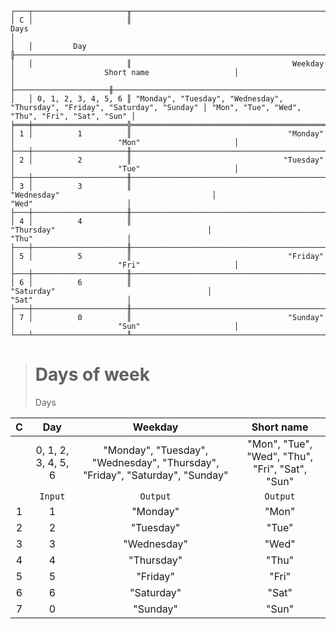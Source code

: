 ```text
┌───┬─────────────────────╥────────────────────────────────────────────────────────────────────────────────────────────────────────────────────────────────┐
│ C │                     ║                                                         Days                                                                   │
│   │         Day         ╟──────────────────────────────────────────────────────────────────────────────┬─────────────────────────────────────────────────┤
│   │                     ║                                    Weekday                                   │                    Short name                   │
│   ├─────────────────────╫──────────────────────────────────────────────────────────────────────────────┼─────────────────────────────────────────────────┤
│   │ 0, 1, 2, 3, 4, 5, 6 ║ "Monday", "Tuesday", "Wednesday", "Thursday", "Friday", "Saturday", "Sunday" │ "Mon", "Tue", "Wed", "Thu", "Fri", "Sat", "Sun" │
╞═══╪═════════════════════╬══════════════════════════════════════════════════════════════════════════════╪═════════════════════════════════════════════════╡
│ 1 │          1          ║                                   "Monday"                                   │                       "Mon"                     │
├───┼─────────────────────╫──────────────────────────────────────────────────────────────────────────────┼─────────────────────────────────────────────────┤
│ 2 │          2          ║                                  "Tuesday"                                   │                       "Tue"                     │
├───┼─────────────────────╫──────────────────────────────────────────────────────────────────────────────┼─────────────────────────────────────────────────┤
│ 3 │          3          ║                                 "Wednesday"                                  │                       "Wed"                     │
├───┼─────────────────────╫──────────────────────────────────────────────────────────────────────────────┼─────────────────────────────────────────────────┤
│ 4 │          4          ║                                  "Thursday"                                  │                       "Thu"                     │
├───┼─────────────────────╫──────────────────────────────────────────────────────────────────────────────┼─────────────────────────────────────────────────┤
│ 5 │          5          ║                                   "Friday"                                   │                       "Fri"                     │
├───┼─────────────────────╫──────────────────────────────────────────────────────────────────────────────┼─────────────────────────────────────────────────┤
│ 6 │          6          ║                                  "Saturday"                                  │                       "Sat"                     │
├───┼─────────────────────╫──────────────────────────────────────────────────────────────────────────────┼─────────────────────────────────────────────────┤
│ 7 │          0          ║                                   "Sunday"                                   │                       "Sun"                     │
└───┴─────────────────────╨──────────────────────────────────────────────────────────────────────────────┴─────────────────────────────────────────────────┘
```

> # Days of week
> Days

| C |         Day         |                                   Weekday                                    |                   Short name                    |
|:-:|:-------------------:|:----------------------------------------------------------------------------:|:-----------------------------------------------:|
|   | 0, 1, 2, 3, 4, 5, 6 | "Monday", "Tuesday", "Wednesday", "Thursday", "Friday", "Saturday", "Sunday" | "Mon", "Tue", "Wed", "Thu", "Fri", "Sat", "Sun" |
|   |       `Input`       |                                   `Output`                                   |                    `Output`                     |
| 1 |          1          |                                   "Monday"                                   |                      "Mon"                      |
| 2 |          2          |                                  "Tuesday"                                   |                      "Tue"                      |
| 3 |          3          |                                 "Wednesday"                                  |                      "Wed"                      |
| 4 |          4          |                                  "Thursday"                                  |                      "Thu"                      |
| 5 |          5          |                                   "Friday"                                   |                      "Fri"                      |
| 6 |          6          |                                  "Saturday"                                  |                      "Sat"                      |
| 7 |          0          |                                   "Sunday"                                   |                      "Sun"                      |
